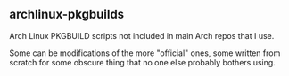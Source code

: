 archlinux-pkgbuilds
--------------------

Arch Linux PKGBUILD scripts not included in main Arch repos that I use.

Some can be modifications of the more "official" ones, some written from scratch
for some obscure thing that no one else probably bothers using.
